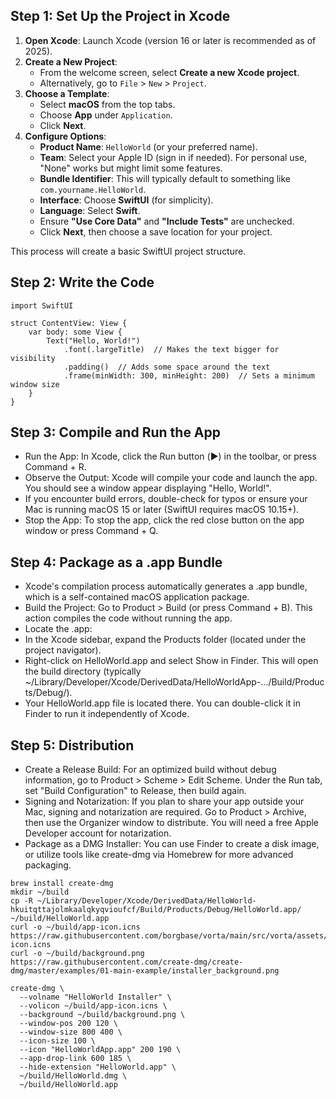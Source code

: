 ## Step 1: Set Up the Project in Xcode

1.  **Open Xcode**: Launch Xcode (version 16 or later is recommended as of 2025).
2.  **Create a New Project**:
    * From the welcome screen, select **Create a new Xcode project**.
    * Alternatively, go to `File` > `New` > `Project`.
3.  **Choose a Template**:
    * Select **macOS** from the top tabs.
    * Choose **App** under `Application`.
    * Click **Next**.
4.  **Configure Options**:
    * **Product Name**: `HelloWorld` (or your preferred name).
    * **Team**: Select your Apple ID (sign in if needed). For personal use, "None" works but might limit some features.
    * **Bundle Identifier**: This will typically default to something like `com.yourname.HelloWorld`.
    * **Interface**: Choose **SwiftUI** (for simplicity).
    * **Language**: Select **Swift**.
    * Ensure **"Use Core Data"** and **"Include Tests"** are unchecked.
    * Click **Next**, then choose a save location for your project.

This process will create a basic SwiftUI project structure.


## Step 2: Write the Code

```
import SwiftUI

struct ContentView: View {
    var body: some View {
        Text("Hello, World!")
            .font(.largeTitle)  // Makes the text bigger for visibility
            .padding()  // Adds some space around the text
            .frame(minWidth: 300, minHeight: 200)  // Sets a minimum window size
    }
}
```

## Step 3: Compile and Run the App

* Run the App: In Xcode, click the Run button (▶️) in the toolbar, or press Command + R.
* Observe the Output: Xcode will compile your code and launch the app. You should see a window appear displaying "Hello, World!".
* If you encounter build errors, double-check for typos or ensure your Mac is running macOS 15 or later (SwiftUI requires macOS 10.15+).
* Stop the App: To stop the app, click the red close button on the app window or press Command + Q.


## Step 4: Package as a .app Bundle

* Xcode's compilation process automatically generates a .app bundle, which is a self-contained macOS application package.
* Build the Project: Go to Product > Build (or press Command + B). This action compiles the code without running the app.
* Locate the .app:
* In the Xcode sidebar, expand the Products folder (located under the project navigator).
* Right-click on HelloWorld.app and select Show in Finder. This will open the build directory (typically ~/Library/Developer/Xcode/DerivedData/HelloWorldApp-.../Build/Products/Debug/).
* Your HelloWorld.app file is located there. You can double-click it in Finder to run it independently of Xcode.


## Step 5: Distribution

* Create a Release Build: For an optimized build without debug information, go to Product > Scheme > Edit Scheme. Under the Run tab, set "Build Configuration" to Release, then build again.
* Signing and Notarization: If you plan to share your app outside your Mac, signing and notarization are required. Go to Product > Archive, then use the Organizer window to distribute. You will need a free Apple Developer account for notarization.
* Package as a DMG Installer: You can use Finder to create a disk image, or utilize tools like create-dmg via Homebrew for more advanced packaging.

```
brew install create-dmg
mkdir ~/build
cp -R ~/Library/Developer/Xcode/DerivedData/HelloWorld-hkuitqttajolmkaalqkyqvioufcf/Build/Products/Debug/HelloWorld.app/ ~/build/HelloWorld.app
curl -o ~/build/app-icon.icns https://raw.githubusercontent.com/borgbase/vorta/main/src/vorta/assets/icons/app-icon.icns
curl -o ~/build/background.png https://raw.githubusercontent.com/create-dmg/create-dmg/master/examples/01-main-example/installer_background.png
```

```
create-dmg \
  --volname "HelloWorld Installer" \
  --volicon ~/build/app-icon.icns \
  --background ~/build/background.png \
  --window-pos 200 120 \
  --window-size 800 400 \
  --icon-size 100 \
  --icon "HelloWorldApp.app" 200 190 \
  --app-drop-link 600 185 \
  --hide-extension "HelloWorld.app" \
  ~/build/HelloWorld.dmg \
  ~/build/HelloWorld.app
```
